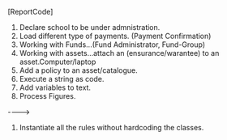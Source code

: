[ReportCode]
1. Declare school to be under admnistration. 
2. Load different type of payments. (Payment Confirmation) 
3. Working with Funds...(Fund Administrator, Fund-Group)
4. Working with assets...attach an (ensurance/warantee) to an asset.Computer/laptop
5. Add a policy to an asset/catalogue.
6. Execute a string as code. 
7. Add variables to text.
8. Process Figures.


---->

1. Instantiate all the rules without hardcoding the classes.
